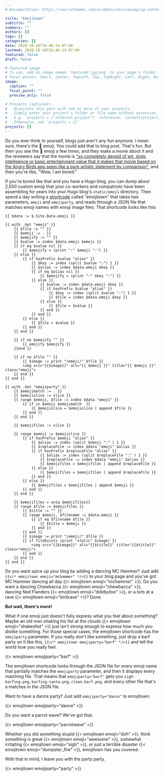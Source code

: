 ```yaml
---
# Documentation: https://sourcethemes.com/academic/docs/managing-content/

title: "Emojitown"
subtitle: ""
summary: ""
authors: []
tags: []
categories: []
date: 2020-10-16T16:46:14-07:00
lastmod: 2020-10-16T16:46:14-07:00
featured: false
draft: false

# Featured image
# To use, add an image named `featured.jpg/png` to your page's folder.
# Focal points: Smart, Center, TopLeft, Top, TopRight, Left, Right, BottomLeft, Bottom, BottomRight.
image:
  caption: ""
  focal_point: ""
  preview_only: false

# Projects (optional).
#   Associate this post with one or more of your projects.
#   Simply enter your project's folder or file name without extension.
#   E.g. `projects = ["internal-project"]` references `content/project/deep-learning/index.md`.
#   Otherwise, set `projects = []`.
projects: []
---
```


Do you ever think to yourself, blogs just aren't any fun anymore. I mean sure, there's the :poop: emoji. You could add that to blog post. That's fun. But then you see the :poop: emoji a few times, and they make a movie about it and the reviewers say that the movie is ["so completely devoid of wit, style, intelligence or basic entertainment value that it makes that movie based on the Angry Birds app seem like a pure artistic statement by comparison"](https://www.rogerebert.com/reviews/the-emoji-movie-2017), and then you're like, "Wow, I am bored."

If you're bored like that and you have a Hugo blog, you can dump about 2,500 custom emoji that your co-workers and compatriots have been assembling for years into your Hugo blog's `static/emoji` directory. Then spend a day writing a [shortcode](https://gohugo.io/templates/shortcode-templates/) called "emojitown" that takes two parameters, `emoji` and `emojiparty`, and reads through a JSON file that matches emoji names with emoji image files. That shortcode looks like this:

```
{{ $data := $.Site.Data.emoji }}

{{ with .Get "emoji" }}
    {{ $file := "" }}
    {{ $emoji := . }}
    {{ $emojify := "" }}
    {{ $value := index $data.emoji $emoji }}
    {{ if eq $value nil }}
        {{ $emojify = (print ":" $emoji ":") }}
    {{ else }}
        {{ if hasPrefix $value "alias" }}
            {{ $key := index (split $value ":") 1 }}
            {{ $alias := index $data.emoji $key }}
            {{ if eq $alias nil }}
                {{ $emojify = (print ":" $key ":") }}
            {{ else }}
                {{ $value := index $data.emoji $key }}
                {{ if hasPrefix $value "alias" }}
                    {{ $key := index (split $value ":") 1 }}
                    {{ $file = index $data.emoji $key }}
                {{ else }}
                    {{ $file = $value }}
                {{ end }}
            {{ end }}
        {{ else }}
            {{ $file = $value }}
        {{ end }}
    {{ end }}

    {{ if ne $emojify "" }}
        {{ emojify $emojify }}
    {{end }}

    {{ if ne $file "" }}
        {{ $image := print "/emoji/" $file }}
        <img src="{{$image}}" alt="{{ $emoji }}" title="{{ $emoji }}" class="emoji">
    {{ end }}
{{ end }}

{{ with .Get "emojiparty" }}
    {{ $emojimatch := . }}
    {{ $emojislice := slice }}
    {{ range $emoji, $file := index $data "emoji" }}
        {{ if in $emoji $emojimatch  }}
            {{ $emojislice = $emojislice | append $file }}
        {{ end }}
    {{ end }}

    {{ $emojifiles := slice }}

    {{ range $emoji := $emojislice }}
        {{ if hasPrefix $emoji "alias" }}
            {{ $alias := index (split $emoji ":" ) 1 }}
            {{ $replaceFile := index $data "emoji" $alias }}
            {{ if hasPrefix $replaceFile "alias" }}
                {{ $alias := index (split $replaceFile ":" ) 1 }}
                {{ $replaceFile := index $data "emoji" $alias }}
                {{ $emojifiles = $emojifiles | append $replaceFile }}
            {{ else }}
                {{ $emojifiles = $emojifiles | append $replaceFile }}
            {{ end }}
        {{ else }}
            {{ $emojifiles = $emojifiles | append $emoji }}
        {{ end }}
    {{ end }}

    {{ $emojifiles = uniq $emojifiles}}
    {{ range $file := $emojifiles }}
        {{ $title := "" }}
        {{ range $emoji, $filename := $data.emoji }}
            {{ if eq $filename $file }}
                {{ $title = $emoji }}
            {{ end }}
        {{ end }}
        {{ $image := print "/emoji/" $file }}
        {{ if fileExists (print "static" $image) }}
            <img src="{{$image}}" alt="{{$title}}" title="{{$title}}" class="emoji">
        {{ end }}
    {{ end }}
{{ end }}

```

Do you want spice up your blog by adding a dancing MC Hammer? Just add `{{</* emojitown emoji="mchammer" */>}}` to your blog page and you've got MC Hammer dancing all day {{< emojitown emoji="mchammer" >}}. Do you want a dancing Chewbacca {{< emojitown emoji="chewbacca" >}}, dancing Ned Flanders {{< emojitown emoji="diddlydoo" >}}, or a birb at a rave {{< emojitown emoji="birbrave" >}}? Done.

**But wait, there's more!**

What if one emoji just doesn't fully express what you feel about something? Maybe an old man shaking his fist at the clouds {{< emojitown emoji="shakesfist" >}} just isn't strong enough to express how much you dislike something. For those special cases, the emojitown shortcode has the `emojiparty` parameter. If you really don't like something, just drop a barf party on it like this, `{{</* emojitown emojiparty="barf" */>}}` and tell the world how you really feel.

{{< emojitown emojiparty="barf" >}}

The emojitown shortcode looks through the JSON file for every emoji name that partially matches the `emojiparty` parameter, and then it displays every matching file. That means that `emojiparty="barf"` gets you `sigh-barfing.png`, `barfing-santa.png`, `clown-barf.png`, and every other file that's a matches in the JSON file.

Want to have a dance party? Just add `emojiparty="dance"` to emojitown:

{{< emojitown emojiparty="dance" >}}

Do you want a parrot wave? We've got that.

{{< emojitown emojiparty="parrotwave" >}}

Whether you did something stupid {{< emojitown emoji="doh" >}}, think something is great {{< emojitown emoji="awesome" >}}, somewhat irritating {{< emojitown emoji="sigh" >}}, or just a terrible disaster {{< emojitown emoji="dumpster_fire" >}}, emojitown has you covered.

With that in mind, I leave you with the party party.

{{< emojitown emojiparty="party" >}}
